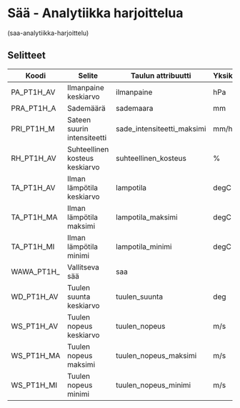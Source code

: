 # Sää - Analytiikka harjoittelua
(saa-analytiikka-harjoittelu)

## Selitteet

|Koodi         |Selite                           |Taulun attribuutti          |Yksikkö|
|--------------|---------------------------------|----------------------------|-------|
|PA_PT1H_AV    |Ilmanpaine keskiarvo             |ilmanpaine                  |hPa    |
|PRA_PT1H_A    |Sademäärä                        |sademaara                   |mm     |
|PRI_PT1H_M    |Sateen suurin intensiteetti      |sade_intensiteetti_maksimi  |mm/h   |
|RH_PT1H_AV    |Suhteellinen kosteus keskiarvo   |suhteellinen_kosteus        |%      |
|TA_PT1H_AV    |Ilman lämpötila keskiarvo        |lampotila                   |degC   |
|TA_PT1H_MA    |Ilman lämpötila maksimi          |lampotila_maksimi           |degC   |
|TA_PT1H_MI    |Ilman lämpötila minimi           |lampotila_minimi            |degC   |
|WAWA_PT1H_    |Vallitseva sää                   |saa                         |       |
|WD_PT1H_AV    |Tuulen suunta keskiarvo          |tuulen_suunta               |deg    |
|WS_PT1H_AV    |Tuulen nopeus keskiarvo          |tuulen_nopeus               |m/s    |
|WS_PT1H_MA    |Tuulen nopeus maksimi            |tuulen_nopeus_maksimi       |m/s    |
|WS_PT1H_MI    |Tuulen nopeus minimi             |tuulen_nopeus_minimi        |m/s    |